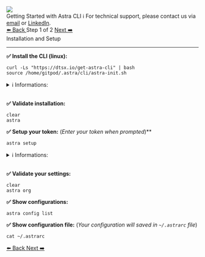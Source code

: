 <!-- TOP -->
<div class="top">
  <img class="scenario-academy-logo" src="https://datastax-academy.github.io/katapod-shared-assets/images/ds-academy-2023.svg" />
  <div class="scenario-title-section">
    <span class="scenario-title">Getting Started with Astra CLI</span>
    <span class="scenario-subtitle">ℹ️ For technical support, please contact us via <a href="mailto:cedrick.lunven@datastax.com">email</a> or <a href="https://dtsx.io/cedrick">LinkedIn</a>.</span>
  </div>
</div>

<!-- NAVIGATION -->
<div id="navigation-top" class="navigation-top">
 <a href='command:katapod.loadPage?[{"step":"intro"}]' 
   class="btn btn-dark navigation-top-left">⬅️ Back
 </a>
<span class="step-count"> Step 1 of 2</span>
 <a href='command:katapod.loadPage?[{"step":"step2"}]' 
    class="btn btn-dark navigation-top-right">Next ➡️
  </a>
</div>

<!-- CONTENT -->

<div class="step-title">Installation and Setup</div>
<hr>

**✅ Install the CLI (linux):**

```
curl -Ls "https://dtsx.io/get-astra-cli" | bash
source /home/gitpod/.astra/cli/astra-init.sh
```

<details><summary>ℹ️ Informations:</summary>
<li>To install on <span style="color:blue;font-family:courier new">MacOS</span>, reuse same command or <span style="color:blue;font-family:courier new">brew install datastax/astra-cli/astra-cli</span>.
<li>To install on <span style="color:blue;font-family:courier new">Windows</span> reuse the script leveraging <span style="color:blue;font-family:courier new">WSL2</span>
</details>
&nbsp;

**✅ Validate installation:**

```
clear
astra
```

**✅ Setup your token:** (_Enter your token when prompted_)**

```
astra setup
```

<details><summary>ℹ️ Informations:</summary>
<li>Command <span style="color:blue;font-family:courier new">astra setup --token AstraCS:...</span> is also available to avoid prompting.
</details>
&nbsp;

**✅ Validate your settings:**

```
clear
astra org
```

**✅ Show configurations:**

```
astra config list
```

**✅ Show configuration file:** (_Your configuration will saved in `~/.astrarc` file_)

```
cat ~/.astrarc
```

<!-- NAVIGATION -->
<div id="navigation-bottom" class="navigation-bottom">
 <a href='command:katapod.loadPage?[{"step":"intro"}]'
   class="btn btn-dark navigation-bottom-left">⬅️ Back
 </a>
 <a href='command:katapod.loadPage?[{"step":"step2"}]'
    class="btn btn-dark navigation-bottom-right">Next ➡️
  </a>
</div>
